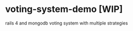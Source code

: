 voting-system-demo [WIP]
==================

rails 4 and mongodb voting system with multiple strategies
